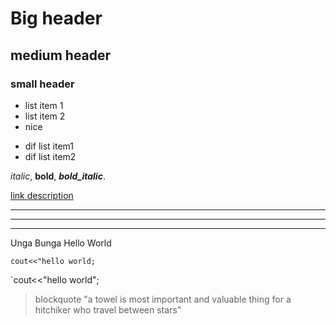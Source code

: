 #  Big header

## medium header

### small header
* list item 1
* list item 2
* nice

- dif list item1
- dif list item2

*italic*, **bold**, ***bold_italic***.

[link description](https://github.com/SelamWorld)


----
---
***
Unga Bunga Hello World

```
cout<<"hello world;
```
`cout<<"hello world";
> blockquote "a towel is most important and valuable thing for a hitchiker who travel between stars"
